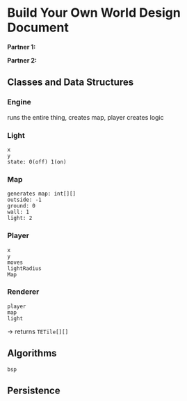 # Build Your Own World Design Document

**Partner 1:**

**Partner 2:**

## Classes and Data Structures

### Engine
runs the entire thing, 
creates map, player
creates logic

### Light
```
x
y
state: 0(off) 1(on)
```

### Map
```
generates map: int[][]
outside: -1
ground: 0
wall: 1
light: 2
```

### Player
```
x
y
moves
lightRadius
Map
```

### Renderer
```
player
map
light
```
-> returns `TETile[][]`

## Algorithms
```
bsp
```
## Persistence

